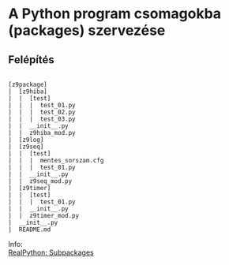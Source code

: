 ﻿# A Python program csomagokba (packages) szervezése

## Felépítés

<pre><code>
[z9package]
|  [z9hiba]
|  |  [test]
|  |  |  test_01.py
|  |  |  test_02.py
|  |  |  test_03.py
|  |  __init__.py
|  |  z9hiba_mod.py
|  [z9log]
|  [z9seq]
|  |  [test]
|  |  |  mentes_sorszam.cfg
|  |  |  test_01.py
|  |  __init__.py
|  |  z9seq_mod.py
|  [z9timer]
|  |  [test]
|  |  |  test_01.py
|  |  __init__.py
|  |  z9timer_mod.py
|  __init__.py
|  README.md
</code></pre>


Info: \
[RealPython: Subpackages](https://realpython.com/lessons/subpackages/)
